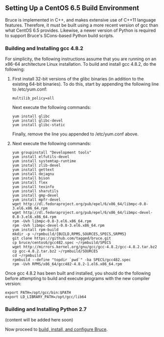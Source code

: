 ## Setting Up a CentOS 6.5 Build Environment

Bruce is implemented in C++, and makes extensive use of C++11 language
features.  Therefore, it must be built using a more recent version of gcc than
what CentOS 6.5 provides.  Likewise, a newer version of Python is required to
support Bruce's SCons-based Python build scripts.

### Building and Installing gcc 4.8.2

For simplicity, the following instructions assume that you are running on an
x86-64 architecture Linux installation.  To build and install gcc 4.8.2, do the
following:

1. First install 32-bit versions of the glibc binaries (in addition to the
   existing 64-bit binaries).  To do this, start by appending the following
   line to /etc/yum.conf:

   ```
   multilib_policy=all
   ```

   Next execute the following commands:

   ```
   yum install glibc
   yum install glibc-devel
   yum install glibc-static
   ```

   Finally, remove the line you appended to /etc/yum.conf above.

2. Next execute the following commands:

   ```
   yum groupinstall "Development tools"
   yum install elfutils-devel
   yum install systemtap-runtime
   yum install zlib-devel
   yum install gettext
   yum install dejagnu
   yum install bison
   yum install flex
   yum install texinfo
   yum install sharutils
   yum install gmp-devel
   yum install mpfr-devel
   wget http://dl.fedoraproject.org/pub/epel/6/x86_64/libmpc-0.8-3.el6.x86_64.rpm
   wget http://dl.fedoraproject.org/pub/epel/6/x86_64/libmpc-devel-0.8-3.el6.x86_64.rpm
   rpm -Uvh libmpc-0.8-3.el6.x86_64.rpm
   rpm -Uvh libmpc-devel-0.8-3.el6.x86_64.rpm
   yum install rpm-build
   mkdir -p ~/rpmbuild/{BUILD,RPMS,SOURCES,SPECS,SRPMS}
   git clone https://github.com/tagged/bruce.git
   cp bruce/centos6/gcc482.spec ~/rpmbuild/SPECS
   wget http://mirrors.kernel.org/gnu/gcc/gcc-4.8.2/gcc-4.8.2.tar.bz2
   cp gcc-4.8.2.tar.bz2 ~/rpmbuild/SOURCES
   cd ~/rpmbuild
   rpmbuild --define "topdir `pwd`" -ba SPECS/gcc482.spec
   rpm -Uvh RPMS/x86_64/gcc482-4.8.2-1.el6.x86_64.rpm
   ```

Once gcc 4.8.2 has been built and installed, you should do the following before
attempting to build and execute programs with the new compiler version:
```
export PATH=/opt/gcc/bin:$PATH
export LD_LIBRARY_PATH=/opt/gcc/lib64
```

### Building and Installing Python 2.7

(content will be added here soon)

Now proceed to [build, install, and configure Bruce](https://github.com/tagged/bruce/blob/master/README.md#building-installing-and-configuring-bruce).
